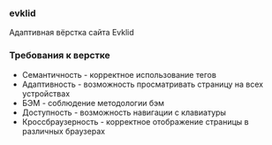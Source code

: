 ### evklid
Адаптивная вёрстка сайта Evklid

### Требования к верстке
* Семантичность - корректное использование тегов
* Адаптивность - возможность просматривать страницу на всех устройствах
* БЭМ - соблюдение методологии бэм
* Доступность - возможность навигации с клавиатуры
* Кроссбраузерность - корректное отображение страницы в различных браузерах
